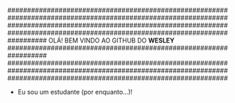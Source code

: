 ########################################################################################################################################################################
################################################################## OLÁ! BEM VINDO AO GITHUB DO **WESLEY** ##################################################################
########################################################################################################################################################################

- Eu sou um estudante (por enquanto...)!


<!--
A linguagem aqui é: Markdown (.md).
-->
